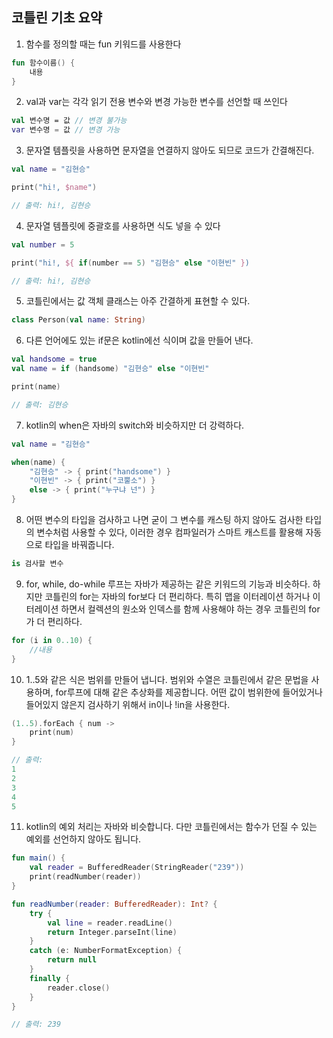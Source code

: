 ## 코틀린 기초 요약
1. 함수를 정의할 때는 fun 키워드를 사용한다
```kotlin
fun 함수이름() {
    내용
}
```

2. val과 var는 각각 읽기 전용 변수와 변경 가능한 변수를 선언할 때 쓰인다 
```kotlin
val 변수명 = 값 // 변경 불가능
var 변수명 = 값 // 변경 가능
```

3. 문자열 템플릿을 사용하면 문자열을 연결하지 않아도 되므로 코드가 간결해진다.
```kotlin
val name = "김현승"

print("hi!, $name")

// 출력: hi!, 김현승
```

4. 문자열 템플릿에 중괄호를 사용하면 식도 넣을 수 있다
```kotlin
val number = 5

print("hi!, ${ if(number == 5) "김현승" else "이현빈" })

// 출력: hi!, 김현승
```

5. 코틀린에서는 값 객체 클래스는 아주 간결하게 표현할 수 있다. 
```kotlin
class Person(val name: String)
```

6. 다른 언어에도 있는 if문은 kotlin에선 식이며 값을 만들어 낸다.
```kotlin
val handsome = true
val name = if (handsome) "김현승" else "이현빈"

print(name)

// 출력: 김현승
```

7. kotlin의 when은 자바의 switch와 비슷하지만 더 강력하다.
```kotlin
val name = "김현승"

when(name) {
    "김현승" -> { print("handsome") }
    "이현빈" -> { print("코뿔소") }
    else -> { print("누구냐 넌") }
}
```

8. 어떤 변수의 타입을 검사하고 나면 굳이 그 변수를 캐스팅 하지 않아도 검사한 타입의 변수처럼 사용할 수 있다, 이러한 경우 컴파일러가 스마트 캐스트를 활용해 자동으로 타입을 바꿔줍니다.
```kotlin
is 검사할 변수
```

9. for, while, do-while 루프는 자바가 제공하는 같은 키워드의 기능과 비슷하다. 하지만 코틀린의 for는 자바의 for보다 더 편리하다. 특히 맵을 이터레이션 하거나 이터레이션 하면서 컬렉션의 원소와 인덱스를 함께 사용해야 하는 경우 코틀린의 for가 더 편리하다.
```kotlin
for (i in 0..10) {
    //내용
}
```

10. 1..5와 같은 식은 범위를 만들어 냅니다. 범위와 수열은 코틀린에서 같은 문법을 사용하며, for루프에 대해 같은 추상화를 제공합니다. 어떤 값이 범위한에 들어있거나 들어있지 않은지 검사하기 위해서 in이나 !in을 사용한다.
```kotlin
(1..5).forEach { num ->
    print(num)
}

// 출력: 
1
2
3
4
5
```

11. kotlin의 예외 처리는 자바와 비슷합니다. 다만 코틀린에서는 함수가 던질 수 있는 예외를 선언하지 않아도 됩니다.
```kotlin
fun main() {
    val reader = BufferedReader(StringReader("239"))
    print(readNumber(reader))
}

fun readNumber(reader: BufferedReader): Int? {
    try {
        val line = reader.readLine()
        return Integer.parseInt(line)
    }
    catch (e: NumberFormatException) {
        return null
    }
    finally {
        reader.close()
    }
}

// 출력: 239
```